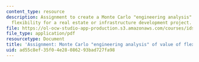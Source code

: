 ```yaml
---
content_type: resource
description: Assignment to create a Monte Carlo "engineering analysis" of value of
  flexibility for a real estate or infrastructure development project.
file: https://ol-ocw-studio-app-production.s3.amazonaws.com/courses/ids-720j-tools-for-analysis-design-for-real-estate-and-infrastructure-development-spring-2010/ad55c8ef35f04e28086293bad727fa98_MITESD_712S10_proj04.pdf
file_type: application/pdf
resourcetype: Document
title: 'Assignment: Monte Carlo "engineering analysis" of value of flexibility'
uid: ad55c8ef-35f0-4e28-0862-93bad727fa98
---
```

